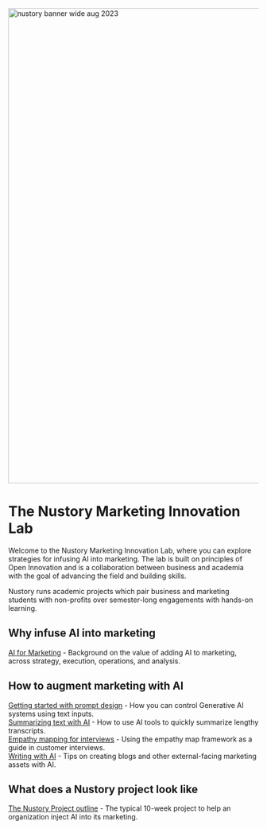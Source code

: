 <img width="955" alt="nustory banner wide aug 2023" src="https://github.com/CagedEther/Nustory/assets/142103717/f69e44ae-0723-41e6-9731-957da2a1f933">

# The Nustory Marketing Innovation Lab

Welcome to the Nustory Marketing Innovation Lab, where you can explore strategies for infusing AI into marketing. The lab is built on principles of Open Innovation and is a collaboration between business and academia with the goal of advancing the field and building skills. 

Nustory runs academic projects which pair business and marketing students with non-profits over semester-long engagements with hands-on learning. 

## Why infuse AI into marketing

[AI for Marketing](AI_for_Marketing.md) - Background on the value of adding AI to marketing, across strategy, execution, operations, and analysis. 

## How to augment marketing with AI 

[Getting started with prompt design](Prompt_Design.md) - How you can control Generative AI systems using text inputs. <br> 
[Summarizing text with AI](AI_for_text_summarization.md) - How to use AI tools to quickly summarize lengthy transcripts. <br>
[Empathy mapping for interviews](Empathy_Mapping.md) - Using the empathy map framework as a guide in customer interviews. <br> 
[Writing with AI](Writing_With_AI.md) - Tips on creating blogs and other external-facing marketing assets with AI. 


## What does a Nustory project look like 

[The Nustory Project outline](Nustory_Project.md) - The typical 10-week project to help an organization inject AI into its marketing. 
